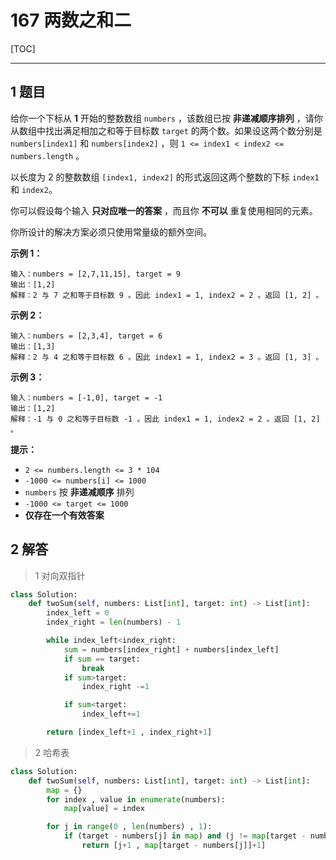 # 167 两数之和二

[TOC]

---



## 1 题目

给你一个下标从 **1** 开始的整数数组 `numbers` ，该数组已按 **非递减顺序排列** ，请你从数组中找出满足相加之和等于目标数 `target` 的两个数。如果设这两个数分别是 `numbers[index1]` 和 `numbers[index2]` ，则 `1 <= index1 < index2 <= numbers.length` 。

以长度为 2 的整数数组 `[index1, index2]` 的形式返回这两个整数的下标 `index1` 和 `index2`。

你可以假设每个输入 **只对应唯一的答案** ，而且你 **不可以** 重复使用相同的元素。

你所设计的解决方案必须只使用常量级的额外空间。

**示例 1：**

```
输入：numbers = [2,7,11,15], target = 9
输出：[1,2]
解释：2 与 7 之和等于目标数 9 。因此 index1 = 1, index2 = 2 。返回 [1, 2] 。
```

**示例 2：**

```
输入：numbers = [2,3,4], target = 6
输出：[1,3]
解释：2 与 4 之和等于目标数 6 。因此 index1 = 1, index2 = 3 。返回 [1, 3] 。
```

**示例 3：**

```
输入：numbers = [-1,0], target = -1
输出：[1,2]
解释：-1 与 0 之和等于目标数 -1 。因此 index1 = 1, index2 = 2 。返回 [1, 2] 。
```



**提示：**

- `2 <= numbers.length <= 3 * 104`
- `-1000 <= numbers[i] <= 1000`
- `numbers` 按 **非递减顺序** 排列
- `-1000 <= target <= 1000`
- **仅存在一个有效答案**



## 2 解答

> 1 对向双指针

```python
class Solution:
    def twoSum(self, numbers: List[int], target: int) -> List[int]:
        index_left = 0
        index_right = len(numbers) - 1

        while index_left<index_right:
            sum = numbers[index_right] + numbers[index_left]
            if sum == target:
                break
            if sum>target:
                index_right -=1

            if sum<target:
                index_left+=1

        return [index_left+1 , index_right+1]
```

> 2 哈希表

```python
class Solution:
    def twoSum(self, numbers: List[int], target: int) -> List[int]:
        map = {}
        for index , value in enumerate(numbers):
            map[value] = index

        for j in range(0 , len(numbers) , 1):
            if (target - numbers[j] in map) and (j != map[target - numbers[j]]):
                return [j+1 , map[target - numbers[j]]+1]
```

